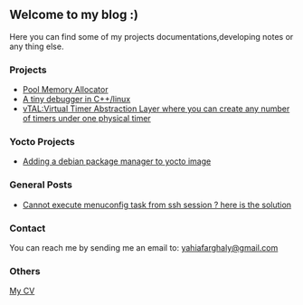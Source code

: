 ## Welcome to my blog :) 

Here you can find some of my projects documentations,developing notes or any thing else.

### Projects
- [Pool Memory Allocator](https://github.com/yahiafarghaly/Pool-Memory-Allocator)
- [A tiny debugger in C++/linux](https://github.com/yahiafarghaly/tdbg)
- [vTAL:Virtual Timer Abstraction Layer where you can create any number of timers under one physical timer](https://github.com/yahiafarghaly/vTAL)

### Yocto Projects
- [Adding a debian package manager to yocto image](yocto/index.md)

### General Posts
- [Cannot execute menuconfig task from ssh session ? here is the solution](posts/menuconfig-ssh-problem.md)

### Contact
You can reach me by sending me an email to: yahiafarghaly@gmail.com

### Others
[My CV](https://goo.gl/aspRjN)
